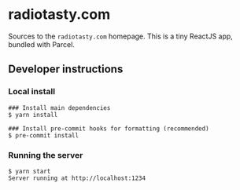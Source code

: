 # radiotasty.com

Sources to the `radiotasty.com` homepage. This is a tiny ReactJS app, bundled with Parcel.

## Developer instructions

### Local install

```
### Install main dependencies
$ yarn install

### Install pre-commit hooks for formatting (recommended)
$ pre-commit install
```

### Running the server

```
$ yarn start
Server running at http://localhost:1234
```